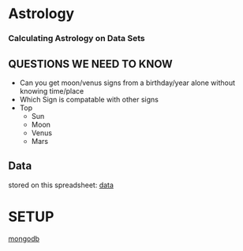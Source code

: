 # Astrology 
### Calculating Astrology on Data Sets


## QUESTIONS WE NEED TO KNOW
- Can you get moon/venus signs from a birthday/year alone without knowing time/place
- Which Sign is compatable with other signs
- Top 
    - Sun
    - Moon
    - Venus
    - Mars

## Data
stored on this spreadsheet:
[data](https://docs.google.com/spreadsheets/d/1ZclSk-GZu_1vWYCGZm4eIcnBhMskTQxF4Ifa8kDnMGY/edit?usp=sharing)


# SETUP
[mongodb](https://www.mongodb.com/docs/manual/tutorial/install-mongodb-on-os-x/)



